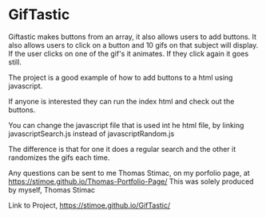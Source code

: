 # GifTastic


Giftastic makes buttons from an array, it also allows users to add buttons.
It also allows users to click on a button and 10 gifs on that subject will display.
If the user clicks on one of the gif's it animates.
If they click again it goes still.

The project is a good example of how to add buttons to a html using javascript.

If anyone is interested they can run the index html and check out the buttons.

You can change the javascript file that is used int he html file, by linking javascriptSearch.js instead of javascriptRandom.js

The difference is that for one it does a regular search and the other it randomizes the gifs each time.

Any questions can be sent to me Thomas Stimac, on my porfolio page, at https://stimoe.github.io/Thomas-Portfolio-Page/
This was solely produced by myself, Thomas Stimac

Link to Project, https://stimoe.github.io/GifTastic/
